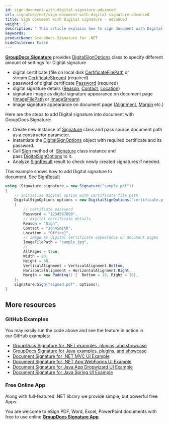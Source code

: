 ```yaml
---
id: sign-document-with-digital-signature-advanced
url: signature/net/sign-document-with-digital-signature-advanced
title: Sign document with Digital signature - advanced
weight: 5
description: " This article explains how to sign document with Digital electronic signatures using advanced options with GroupDocs.Signature API."
keywords: 
productName: GroupDocs.Signature for .NET
hideChildren: False
---
```

[**GroupDocs.Signature**](https://products.groupdocs.com/signature/net) provides [DigitalSignOptions](https://apireference.groupdocs.com/net/signature/groupdocs.signature.options/digitalsignoptions) class to specify different amount of settings for Digital signature

* digital certificate (file on local disk [CertificateFilePath](https://apireference.groupdocs.com/net/signature/groupdocs.signature.options/digitalsignoptions/properties/certificatefilepath) or stream [CertificateStream](https://apireference.groupdocs.com/net/signature/groupdocs.signature.options/digitalsignoptions/properties/certificatestream)) (required)
* password of digital certificate [Password](https://apireference.groupdocs.com/net/signature/groupdocs.signature.options/digitalsignoptions/properties/password) (required)
* digital signature details ([Reason](https://apireference.groupdocs.com/net/signature/groupdocs.signature.options/digitalsignoptions/properties/reason), [Contact](https://apireference.groupdocs.com/net/signature/groupdocs.signature.options/digitalsignoptions/properties/contact), [Location](https://apireference.groupdocs.com/net/signature/groupdocs.signature.options/digitalsignoptions/properties/location))
* signature image as digital signature appearance on document page ([ImageFilePath](https://apireference.groupdocs.com/net/signature/groupdocs.signature.options/imagesignoptions/properties/imagefilepath) or [ImageStream](https://apireference.groupdocs.com/net/signature/groupdocs.signature.options/imagesignoptions/properties/imagestream))
* image signature appearance on document page ([Alignment](https://apireference.groupdocs.com/net/signature/groupdocs.signature.options/imagesignoptions/properties/horizontalalignment), [Margin](https://apireference.groupdocs.com/net/signature/groupdocs.signature.options/imagesignoptions/properties/margin) etc.)

Here are the steps to add Digital signature into document with GroupDocs.Signature:

* Create new instance of [Signature](https://apireference.groupdocs.com/net/signature/groupdocs.signature/signature) class and pass source document path as a constructor parameter.
* Instantiate the [DigitalSignOptions](https://apireference.groupdocs.com/net/signature/groupdocs.signature.options/digitalsignoptions) object with required certificate and its password.
* Call [Sign](https://apireference.groupdocs.com/net/signature/groupdocs.signature/signature/methods/sign) method of  [Signature](https://apireference.groupdocs.com/net/signature/groupdocs.signature/signature) class instance and pass [DigitalSignOptions](https://apireference.groupdocs.com/net/signature/groupdocs.signature.options/digitalsignoptions) to it.
* Analyze [SignResult](https://apireference.groupdocs.com/net/signature/groupdocs.signature.domain/signresult) result to check newly created signatures if needed.  

This example shows how to add Digital signature to document. See [SignResult](https://apireference.groupdocs.com/net/signature/groupdocs.signature.domain/signresult)

```csharp
using (Signature signature = new Signature("sample.pdf"))
{
    // initialize digital option with certificate file path
    DigitalSignOptions options = new DigitalSignOptions("certificate.pfx")
    {
        // certifiate password
        Password = "1234567890",
        // digital certificate details
        Reason = "Sign",
        Contact = "JohnSmith",
        Location = "Office1",
        // image as digital certificate appearance on document pages
        ImageFilePath = "sample.jpg",
        //
        AllPages = true,
        Width = 80,
        Height = 60,
        VerticalAlignment = VerticalAlignment.Bottom,
        HorizontalAlignment = HorizontalAlignment.Right,
        Margin = new Padding() {  Bottom = 10, Right = 10},
    };
    signature.Sign("signed.pdf", options);
}
```

## More resources

### GitHub Examples

You may easily run the code above and see the feature in action in our GitHub examples:

* [GroupDocs.Signature for .NET examples, plugins, and showcase](https://github.com/groupdocs-signature/GroupDocs.Signature-for-.NET)
* [GroupDocs.Signature for Java examples, plugins, and showcase](https://github.com/groupdocs-signature/GroupDocs.Signature-for-Java)
* [Document Signature for .NET MVC UI Example](https://github.com/groupdocs-signature/GroupDocs.Signature-for-.NET-MVC)
* [Document Signature for .NET App WebForms UI Example](https://github.com/groupdocs-signature/GroupDocs.Signature-for-.NET-WebForms)
* [Document Signature for Java App Dropwizard UI Example](https://github.com/groupdocs-signature/GroupDocs.Signature-for-Java-Dropwizard)
* [Document Signature for Java Spring UI Example](https://github.com/groupdocs-signature/GroupDocs.Signature-for-Java-Spring)

### Free Online App

Along with full-featured .NET library we provide simple, but powerful free Apps.

You are welcome to eSign PDF, Word, Excel, PowerPoint documents with free to use online **[GroupDocs Signature App](https://products.groupdocs.app/signature)**.
